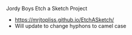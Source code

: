 Jordy Boys Etch a Sketch Project
- https://mrjtopliss.github.io/EtchASketch/
- Will update to change hyphons to camel case
